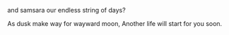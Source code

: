 and samsara our endless string of days?

As dusk make way for wayward moon,
Another life will start for you soon.

